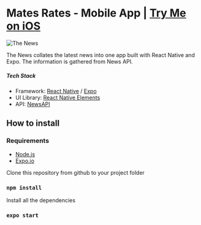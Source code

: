 # **Mates Rates - Mobile App** | [Try Me on iOS](https://expo.io/@disley01/projects/TheNews)

![The News](https://media.giphy.com/media/GJcac75bBWdxLTKapm/giphy.gif)

The News collates the latest news into one app built with React Native and Expo. The information is gathered from News API.

##### Tech Stack

- Framework: [React Native](https://reactnative.dev/) / [Expo](https://expo.io/)
- UI Library: [React Native Elements](reactnativeelements.com)
- API: [NewsAPI](https://newsapi.org)

## How to install

### Requirements

- [Node.js](https://nodejs.org/)
- [Expo.io](https://expo.io/)

Clone this repository from github to your project folder

### `npm install`

Install all the dependencies

### `expo start`
